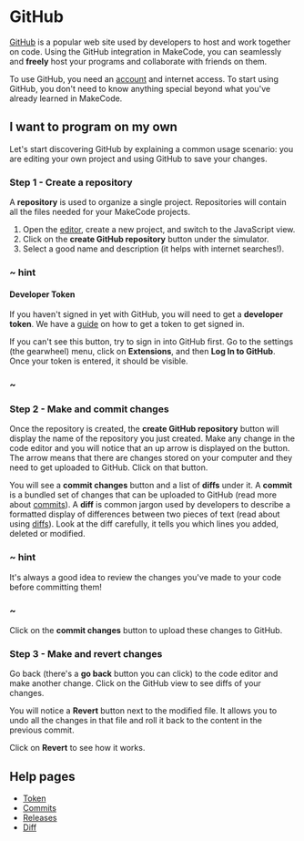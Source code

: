 # GitHub

[GitHub](https://github.com) is a popular web site used by developers to host and work together on code. Using the GitHub integration in MakeCode, you can seamlessly and **freely** host your programs and collaborate with friends on them.

To use GitHub, you need an [account](https://github.com/join) and internet access.
To start using GitHub, you don't need to know anything special beyond what you've already learned in MakeCode.

## I want to program on my own

Let's start discovering GitHub by explaining a common usage scenario: you are editing your own project and using GitHub to save your changes.

### Step 1 - Create a repository

A **repository** is used to organize a single project. Repositories will contain all the files needed for your MakeCode projects.

1. Open the [editor](@homeurl@), create a new project, and switch to the JavaScript view.
2. Click on the **create GitHub repository** button under the simulator.
3. Select a good name and description (it helps with internet searches!).

### ~ hint

#### Developer Token

If you haven't signed in yet with GitHub, you will need to get a **developer token**. We have a [guide](/github/token) on how to get a token to get signed in.

If you can't see this button, try to sign in into GitHub first. Go to the settings (the gearwheel) menu, click on **Extensions**, and then **Log In to GitHub**. Once your token is entered, it should be visible.

### ~

### Step 2 - Make and commit changes

Once the repository is created, the **create GitHub repository** button will display
the name of the repository you just created. 
Make any change in the code editor and you will notice that an up arrow is displayed
on the button. The arrow means that there are changes stored on your computer and they need to get uploaded to GitHub. Click on that button.

You will see a **commit changes** button and a list of **diffs** under it. A **commit** is a bundled set of changes that can be uploaded to GitHub (read more about [commits](/github/commit)). A **diff** is common jargon used by developers to describe a formatted display of differences between two pieces of text (read about using [diffs](/github/diff)). Look at the diff carefully, it tells you which lines you added, deleted or modified.

### ~ hint

It's always a good idea to review the changes you've made to your code before committing them!

### ~

Click on the **commit changes** button to upload these changes to GitHub. 

### Step 3 - Make and revert changes

Go back (there's a **go back** button you can click) to the code editor and make another change. Click on the GitHub view to see diffs of your changes.

You will notice a **Revert** button next to the modified file. It allows you to undo all the changes in that file and roll it back to the content in the previous commit.

Click on **Revert** to see how it works.

## Help pages

* [Token](/github/token)
* [Commits](/github/commit)
* [Releases](/github/release)
* [Diff](/github/diff)
